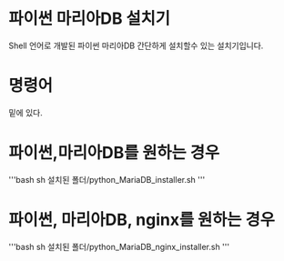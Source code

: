 # 파이썬 마리아DB 설치기
Shell 언어로 개발된 파이썬 마리아DB 간단하게 설치할수 있는 설치기입니다.
# 명령어
밑에 있다.
# 파이썬,마리아DB를 원하는 경우
'''bash
sh 설치된 폴더/python_MariaDB_installer.sh
'''
# 파이썬, 마리아DB, nginx를 원하는 경우
'''bash
sh 설치된 폴더/python_MariaDB_nginx_installer.sh
'''
